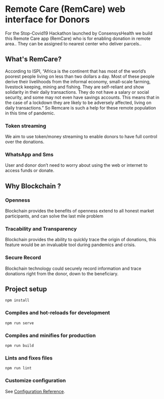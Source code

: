 # Remote Care (RemCare) web interface for Donors
For the Stop-Covid19 Hackathon launched by ConsensysHealth we build this Remote Care app (RemCare) who is for enabling donation in remote area.. They can be assigned to nearest center who deliver parcels..

## What's RemCare?
According to ISPI, “Africa is the continent that has most of the world’s poorest people living on less than two dollars a day. Most of these people derive their livelihoods from the informal economy, small-scale farming, livestock keeping, mining and fishing. They are self-reliant and show solidarity in their daily transactions. They do not have a salary or social security, and some may not even have savings accounts. This means that in the case of a lockdown they are likely to be adversely affected, living on daily transactions.” So Remcare is such a help for these remote population in this time of pandemic.

### Token streaming
We aim to use token/money streaming to enable donors to have full control over the donations.

### WhatsApp and Sms
User and donor don’t need to worry about using the web or internet to access funds or donate.

## Why Blockchain ?

### Openness
Blockchain provides the benefits of openness extend to all honest market participants, and can solve the last mile problem

### Tracability and Transparency
Blockchain provides the ability to quickly trace the origin of donations, this feature  would be an invaluable tool during pandemics and crisis.

### Secure Record
Blockchain technology could securely record information and trace donations right from the donor, down to the beneficiary.

## Project setup
```
npm install
```

### Compiles and hot-reloads for development
```
npm run serve
```

### Compiles and minifies for production
```
npm run build
```

### Lints and fixes files
```
npm run lint
```

### Customize configuration
See [Configuration Reference](https://cli.vuejs.org/config/).
